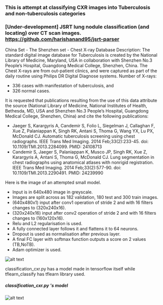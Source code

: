 ### This is attempt at classifying CXR images into Tuberculosis and non-tuberculosis categories

### [Under-development] JSRT lung nodule classification (and locating) over CT scan images. https://github.com/harishanand95/jsrt-parser 

China Set - The Shenzhen set - Chest X-ray Database
Description: The standard digital image database for Tuberculosis is created by the National Library of Medicine, Maryland, USA in collaboration with Shenzhen No.3 People’s Hospital, Guangdong Medical College, Shenzhen, China. The Chest X-rays are from out-patient clinics, and were captured as part of the daily routine using Philips DR Digital Diagnose systems. 
Number of X-rays: 
* 336 cases with manifestation of tuberculosis, and 
* 326 normal cases.

It is requested that publications resulting from the use of this data attribute the source (National Library of Medicine, National Institutes of Health, Bethesda, MD, USA and Shenzhen No.3 People’s Hospital, Guangdong Medical College, Shenzhen, China) and cite the following publications:  
* Jaeger S, Karargyris A, Candemir S, Folio L, Siegelman J, Callaghan F, Xue Z, Palaniappan K, Singh RK, Antani S, Thoma G, Wang YX, Lu PX, McDonald CJ.  Automatic tuberculosis screening using chest radiographs. IEEE Trans Med Imaging. 2014 Feb;33(2):233-45. doi: 10.1109/TMI.2013.2284099. PMID: 24108713
* Candemir S, Jaeger S, Palaniappan K, Musco JP, Singh RK, Xue Z, Karargyris A, Antani S, Thoma G, McDonald CJ. Lung segmentation in chest radiographs using anatomical atlases with nonrigid registration. IEEE Trans Med Imaging. 2014 Feb;33(2):577-90. doi: 10.1109/TMI.2013.2290491. PMID: 24239990


Here is the image of an attempted small model.

* Input is in 640x480 image in greyscale.
* Images are split across as 182 validation, 180 test and 300 train images.
* (640x480x1) input after conv1 operation of stride 2 and with 16 filters changes to (320x240x16).
* (320x240x16) input after conv2 operation of stride 2 and with 16 filters changes to (160x120x16).
* Relu and L2 regularisation is used.
* A fully connected layer follows it and flattens it to 64 neurons.
* Dropout is used as normalisation after previous layer.
* A final FC layer with softmax function outputs a score on 2 values (TB,NoTB).
* Adam optimizer is used.

![alt text](https://github.com/harishanand95/cxr_classification/blob/master/tflearn_model.png?raw=true "Model")

classification_cxr.py has a model made in tensorflow itself while tflearn_classify has tflearn library used.

##### classification_cxr.py 's model
![alt text](https://github.com/harishanand95/cxr_classification/blob/master/classification_cxr.png?raw=true "Model")
